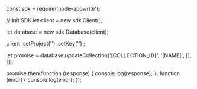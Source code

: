 const sdk = require('node-appwrite');

// Init SDK
let client = new sdk.Client();

let database = new sdk.Database(client);

client
    .setProject('')
    .setKey('')
;

let promise = database.updateCollection('[COLLECTION_ID]', '[NAME]', [], []);

promise.then(function (response) {
    console.log(response);
}, function (error) {
    console.log(error);
});